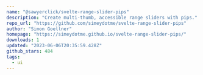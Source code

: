 ```yaml
---
name: "@sawyerclick/svelte-range-slider-pips"
description: "Create multi-thumb, accessible range sliders with pips."
repo_url: "https://github.com/simeydotme/svelte-range-slider-pips"
author: "Simon Goellner"
homepage: "https://simeydotme.github.io/svelte-range-slider-pips/"
downloads: 1
updated: "2023-06-06T20:35:59.428Z"
github_stars: 484
tags: 
  - ui
---
```

